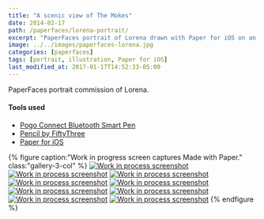 ```yaml
---
title: "A scenic view of The Mokes"
date: 2014-02-17
path: /paperfaces/lorena-portrait/
excerpt: "PaperFaces portrait of Lorena drawn with Paper for iOS on an iPad."
image: ../../images/paperfaces-lorena.jpg
categories: [paperfaces]
tags: [portrait, illustration, Paper for iOS]
last_modified_at: 2017-01-17T14:52:33-05:00
---
```


PaperFaces portrait commission of Lorena.

#### Tools used

- [Pogo Connect Bluetooth Smart Pen](https://www.amazon.com/gp/product/B009K448L4/ref=as_li_ss_tl?ie=UTF8&camp=1789&creative=390957&creativeASIN=B009K448L4&linkCode=as2&tag=mademist-20)
- [Pencil by FiftyThree](https://www.amazon.com/FiftyThree-Digital-Stylus-Pencil-iPhone/dp/B01JJBUYR4/ref=as_li_ss_tl?keywords=pencil+53&qid=1550586265&s=gateway&sr=8-3&linkCode=ll1&tag=mademist-20&linkId=0134793cb840affff60f2e45a7f64678&language=en_US)
- [Paper for iOS](https://paper.bywetransfer.com/)

{% figure caption:"Work in progress screen captures Made with Paper." class:"gallery-3-col" %}
[![Work in process screenshot](../../images/paperfaces-lorena-process-1-600.jpg)](../../images/paperfaces-lorena-process-1-lg.jpg)
[![Work in process screenshot](../../images/paperfaces-lorena-process-2-600.jpg)](../../images/paperfaces-lorena-process-2-lg.jpg)
[![Work in process screenshot](../../images/paperfaces-lorena-process-3-600.jpg)](../../images/paperfaces-lorena-process-3-lg.jpg)
[![Work in process screenshot](../../images/paperfaces-lorena-process-4-600.jpg)](../../images/paperfaces-lorena-process-4-lg.jpg)
[![Work in process screenshot](../../images/paperfaces-lorena-process-5-600.jpg)](../../images/paperfaces-lorena-process-5-lg.jpg)
[![Work in process screenshot](../../images/paperfaces-lorena-process-6-600.jpg)](../../images/paperfaces-lorena-process-6-lg.jpg)
[![Work in process screenshot](../../images/paperfaces-lorena-process-7-600.jpg)](../../images/paperfaces-lorena-process-7-lg.jpg)
[![Work in process screenshot](../../images/paperfaces-lorena-process-8-600.jpg)](../../images/paperfaces-lorena-process-8-lg.jpg)
[![Work in process screenshot](../../images/paperfaces-lorena-process-9-600.jpg)](../../images/paperfaces-lorena-process-9-lg.jpg)
{% endfigure %}
